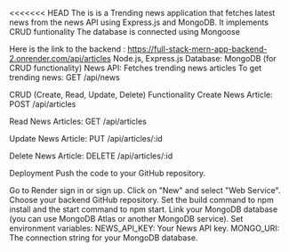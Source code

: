 <<<<<<< HEAD
The is is a Trending news application that fetches latest news from the news API using Express.js and MongoDB. It implements CRUD funtionality The database is connected using Mongoose

Here is the link to the backend : https://full-stack-mern-app-backend-2.onrender.com/api/articles Node.js, Express.js Database: MongoDB (for CRUD functionality) News API: Fetches trending news articles To get trending news: GET /api/news

CRUD (Create, Read, Update, Delete) Functionality Create News Article: POST /api/articles

Read News Articles: GET /api/articles

Update News Article: PUT /api/articles/:id

Delete News Article: DELETE /api/articles/:id

Deployment Push the code to your GitHub repository.

Go to Render sign in or sign up. Click on "New" and select "Web Service". Choose your backend GitHub repository. Set the build command to npm install and the start command to npm start. Link your MongoDB database (you can use MongoDB Atlas or another MongoDB service). Set environment variables: NEWS_API_KEY: Your News API key. MONGO_URI: The connection string for your MongoDB database.

